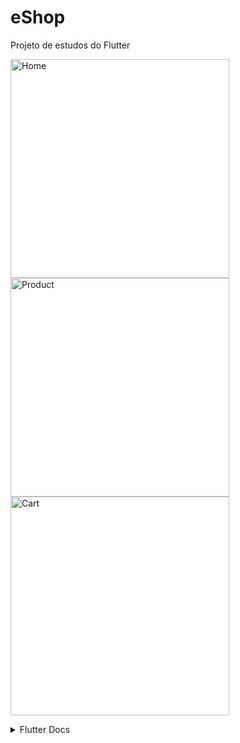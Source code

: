 # eShop

Projeto de estudos do Flutter

<img src="https://github.com/heliomarpm/_assets/blob/main/Snapshots/eShop_Home.png?raw=true" height="350" alt="Home"/><img src="https://github.com/heliomarpm/_assets/blob/main/Snapshots/eShop_Product.png?raw=true" height="350" alt="Product"/><img src="https://github.com/heliomarpm/_assets/blob/main/Snapshots/eShop_Cart.png?raw=true" height="350" alt="Cart"/>

<details>
<summary>Flutter Docs</summary>
This project is a starting point for a Flutter application.

A few resources to get you started if this is your first Flutter project:

- [Lab: Write your first Flutter app](https://docs.flutter.dev/get-started/codelab)
- [Cookbook: Useful Flutter samples](https://docs.flutter.dev/cookbook)

For help getting started with Flutter development, view the
[online documentation](https://docs.flutter.dev/), which offers tutorials,
samples, guidance on mobile development, and a full API reference.

</details>
